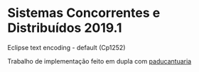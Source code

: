 # Sistemas Concorrentes e Distribuídos 2019.1

Eclipse text encoding - default (Cp1252)

Trabalho de implementação feito em dupla com [paducantuaria](https://github.com/paducantuaria)
